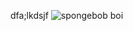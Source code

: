 dfa;lkdsjf
![spongebob boi](https://upload.wikimedia.org/wikipedia/en/thumb/3/3b/SpongeBob_SquarePants_character.svg/640px-SpongeBob_SquarePants_character.svg.png)

